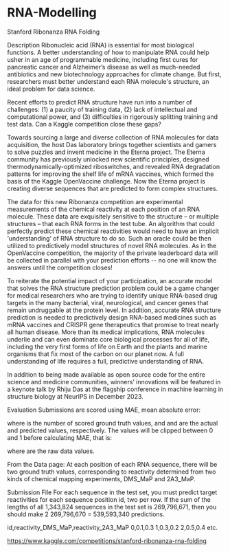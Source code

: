 # RNA-Modelling
Stanford Ribonanza RNA Folding

Description
Ribonucleic acid (RNA) is essential for most biological functions. A better understanding of how to manipulate RNA could help usher in an age of programmable medicine, including first cures for pancreatic cancer and Alzheimer’s disease as well as much-needed antibiotics and new biotechnology approaches for climate change. But first, researchers must better understand each RNA molecule's structure, an ideal problem for data science.

Recent efforts to predict RNA structure have run into a number of challenges: (1) a paucity of training data, (2) lack of intellectual and computational power, and (3) difficulties in rigorously splitting training and test data. Can a Kaggle competition close these gaps?

Towards sourcing a large and diverse collection of RNA molecules for data acquisition, the host Das laboratory brings together scientists and gamers to solve puzzles and invent medicine in the Eterna project. The Eterna community has previously unlocked new scientific principles, designed thermodynamically-optimized riboswitches, and revealed RNA degradation patterns for improving the shelf life of mRNA vaccines, which formed the basis of the Kaggle OpenVaccine challenge. Now the Eterna project is creating diverse sequences that are predicted to form complex structures.

The data for this new Ribonanza competition are experimental measurements of the chemical reactivity at each position of an RNA molecule. These data are exquisitely sensitive to the structure – or multiple structures – that each RNA forms in the test tube. An algorithm that could perfectly predict these chemical reactivities would need to have an implicit ‘understanding’ of RNA structure to do so. Such an oracle could be then utilized to predictively model structures of novel RNA molecules. As in the OpenVaccine competition, the majority of the private leaderboard data will be collected in parallel with your prediction efforts -- no one will know the answers until the competition closes!

To reiterate the potential impact of your participation, an accurate model that solves the RNA structure prediction problem could be a game changer for medical researchers who are trying to identify unique RNA-based drug targets in the many bacterial, viral, neurological, and cancer genes that remain undruggable at the protein level. In addition, accurate RNA structure prediction is needed to predictively design RNA-based medicines such as mRNA vaccines and CRISPR gene therapeutics that promise to treat nearly all human disease. More than its medical implications, RNA molecules underlie and can even dominate core biological processes for all of life, including the very first forms of life on Earth and the plants and marine organisms that fix most of the carbon on our planet now. A full understanding of life requires a full, predictive understanding of RNA.

In addition to being made available as open source code for the entire science and medicine communities, winners’ innovations will be featured in a keynote talk by Rhiju Das at the flagship conference in machine learning in structure biology at NeurIPS in December 2023.

         

Evaluation
Submissions are scored using MAE, mean absolute error:


where 
 is the number of scored ground truth values, and 
 and 
 are the actual and predicted values, respectively. The 
 values will be clipped between 0 and 1 before calculating MAE, that is:


where 
 are the raw data values.

From the Data page: At each position of each RNA sequence, there will be two ground truth values, corresponding to reactivity determined from two kinds of chemical mapping experiments, DMS_MaP and 2A3_MaP.

Submission File
For each sequence in the test set, you must predict target reactivities for each sequence position id, two per row. If the sum of the lengths of all 1,343,824 sequences in the test set is 269,796,671, then you should make 2 
 269,796,670 = 539,593,340 predictions.

id,reactivity_DMS_MaP,reactivity_2A3_MaP
0,0.1,0.3
1,0.3,0.2
2,0.5,0.4
etc.


https://www.kaggle.com/competitions/stanford-ribonanza-rna-folding
